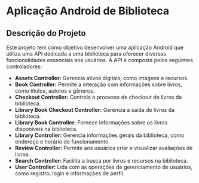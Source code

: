 # Aplicação Android de Biblioteca

## Descrição do Projeto

Este projeto tem como objetivo desenvolver uma aplicação Android que utiliza uma API dedicada a uma biblioteca para oferecer diversas funcionalidades essenciais aos usuários. A API é composta pelos seguintes controladores:

- **Assets Controller:** Gerencia ativos digitais, como imagens e recursos.
- **Book Controller:** Permite a interação com informações sobre livros, como títulos, autores e gêneros.
- **Checkout Controller:** Controla o processo de checkout de livros da biblioteca.
- **Library Book Checkout Controller:** Gerencia a saída de livros da biblioteca.
- **Library Book Controller:** Fornece informações sobre os livros disponíveis na biblioteca.
- **Library Controller:** Gerencia informações gerais da biblioteca, como endereço e horário de funcionamento.
- **Review Controller:** Permite aos usuários criar e visualizar avaliações de livros.
- **Search Controller:** Facilita a busca por livros e recursos na biblioteca.
- **User Controller:** Lida com as operações de gerenciamento de usuários, como registro, login e informações de perfil.


